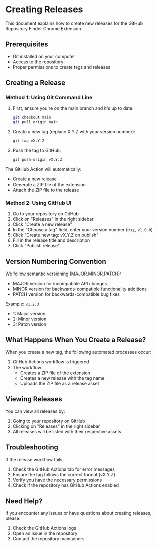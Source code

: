 # Creating Releases

This document explains how to create new releases for the GitHub Repository Finder Chrome Extension.

## Prerequisites

- Git installed on your computer
- Access to the repository
- Proper permissions to create tags and releases

## Creating a Release

### Method 1: Using Git Command Line

1. First, ensure you're on the main branch and it's up to date:
   ```bash
   git checkout main
   git pull origin main
   ```

2. Create a new tag (replace X.Y.Z with your version number):
   ```bash
   git tag vX.Y.Z
   ```

3. Push the tag to GitHub:
   ```bash
   git push origin vX.Y.Z
   ```

The GitHub Action will automatically:
- Create a new release
- Generate a ZIP file of the extension
- Attach the ZIP file to the release

### Method 2: Using GitHub UI

1. Go to your repository on GitHub
2. Click on "Releases" in the right sidebar
3. Click "Create a new release"
4. In the "Choose a tag" field, enter your version number (e.g., `v1.0.0`)
5. Click "Create new tag: vX.Y.Z on publish"
6. Fill in the release title and description
7. Click "Publish release"

## Version Numbering Convention

We follow semantic versioning (MAJOR.MINOR.PATCH):
- MAJOR version for incompatible API changes
- MINOR version for backwards-compatible functionality additions
- PATCH version for backwards-compatible bug fixes

Example: `v1.2.3`
- 1: Major version
- 2: Minor version
- 3: Patch version

## What Happens When You Create a Release?

When you create a new tag, the following automated processes occur:

1. GitHub Actions workflow is triggered
2. The workflow:
   - Creates a ZIP file of the extension
   - Creates a new release with the tag name
   - Uploads the ZIP file as a release asset

## Viewing Releases

You can view all releases by:
1. Going to your repository on GitHub
2. Clicking on "Releases" in the right sidebar
3. All releases will be listed with their respective assets

## Troubleshooting

If the release workflow fails:
1. Check the GitHub Actions tab for error messages
2. Ensure the tag follows the correct format (vX.Y.Z)
3. Verify you have the necessary permissions
4. Check if the repository has GitHub Actions enabled

## Need Help?

If you encounter any issues or have questions about creating releases, please:
1. Check the GitHub Actions logs
2. Open an issue in the repository
3. Contact the repository maintainers 